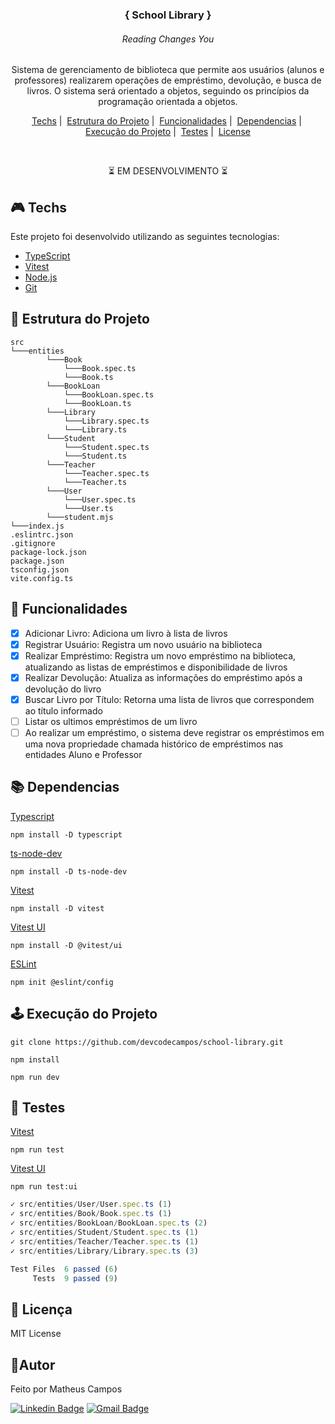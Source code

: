 <h3 align="center">{ School Library }</h1>
<h6 align="center"> Reading Changes You</h5>

<p align="center">Sistema de gerenciamento de biblioteca que permite aos usuários (alunos e professores) realizarem operações de empréstimo, devolução, e busca de livros. O sistema será orientado a objetos, seguindo os princípios da programação orientada a objetos.</p>
<p align="center">
  <a href="#techs">Techs</a>&nbsp;|&nbsp;
  <a href="#estrutura">Estrutura do Projeto</a>&nbsp;|&nbsp;
  <a href="#funcionalidades">Funcionalidades</a>&nbsp;|&nbsp;
  <a href="#dependencias">Dependencias</a>&nbsp;|&nbsp;
  <a href="#execucao">Execução do Projeto</a>&nbsp;|&nbsp;
  <a href="#testes">Testes</a>&nbsp;|&nbsp;
  <a href="#license">License</a>
</p>
<br>

<p align="center">
⏳ EM DESENVOLVIMENTO ⏳
</p>

## 🎮 Techs <a name="techs"></a>
Este projeto foi desenvolvido utilizando as seguintes tecnologias:
- [TypeScript](https://www.typescriptlang.org/)
- [Vitest](https://vitest.dev/)
- [Node.js](https://nodejs.org/pt-br)
- [Git](https://git-scm.com/)

## 🧱 Estrutura do Projeto <a name="estrutura"></a>
  ```
  src      
  └───entities
          └───Book
              └───Book.spec.ts
              └───Book.ts
          └───BookLoan
              └───BookLoan.spec.ts
              └───BookLoan.ts
          └───Library
              └───Library.spec.ts
              └───Library.ts         
          └───Student
              └───Student.spec.ts
              └───Student.ts
          └───Teacher
              └───Teacher.spec.ts
              └───Teacher.ts
          └───User
              └───User.spec.ts
              └───User.ts
          └───student.mjs
  └───index.js
  .eslintrc.json
  .gitignore
  package-lock.json
  package.json
  tsconfig.json
  vite.config.ts
  ```

## 🚩 Funcionalidades <a name="funcionalidades"></a>

- [X] Adicionar Livro: Adiciona um livro à lista de livros
- [X] Registrar Usuário: Registra um novo usuário na biblioteca
- [X] Realizar Empréstimo: Registra um novo empréstimo na biblioteca, atualizando as listas de empréstimos e disponibilidade de livros
- [X] Realizar Devolução: Atualiza as informações do empréstimo após a devolução do livro
- [X] Buscar Livro por Título: Retorna uma lista de livros que correspondem ao título informado
- [ ] Listar os ultimos empréstimos de um livro
- [ ] Ao realizar um empréstimo, o sistema deve registrar os empréstimos em uma nova propriedade chamada histórico de empréstimos nas entidades Aluno e Professor

## 📚 Dependencias <a name="dependencias"></a>
  [Typescript](https://www.typescriptlang.org/download)
   ```
  npm install -D typescript
   ```
  [ts-node-dev](https://www.npmjs.com/package/ts-node-dev)
   ```
  npm install -D ts-node-dev
   ```
  [Vitest](https://vitest.dev/guide/)
   ```
  npm install -D vitest
   ```
  [Vitest UI](https://vitest.dev/guide/ui.html)
   ```
  npm install -D @vitest/ui
   ```
  [ESLint](https://eslint.org/docs/latest/use/getting-started)
   ```
  npm init @eslint/config
   ```

## 🕹️ Execução do Projeto <a name="execucao"></a>
   ``` 
   git clone https://github.com/devcodecampos/school-library.git

   npm install

   npm run dev
   ```

## 🧪 Testes <a name="testes"></a>
  [Vitest](https://vitest.dev/guide/)
   ``` 
   npm run test
   ```
  [Vitest UI](https://vitest.dev/guide/ui.html)
   ```
  npm run test:ui
   ```
   ```ts
   ✓ src/entities/User/User.spec.ts (1)
   ✓ src/entities/Book/Book.spec.ts (1)
   ✓ src/entities/BookLoan/BookLoan.spec.ts (2)
   ✓ src/entities/Student/Student.spec.ts (1)
   ✓ src/entities/Teacher/Teacher.spec.ts (1)
   ✓ src/entities/Library/Library.spec.ts (3)

   Test Files  6 passed (6)
        Tests  9 passed (9)
   ```
## 📝 Licença <a name="license"></a>
MIT License

## 🤖Autor 
Feito por Matheus Campos

[![Linkedin Badge](https://img.shields.io/badge/-devcodecampos-blue?style=flat-square&logo=Linkedin&logoColor=white&link=https://www.linkedin.com/in/devcodecampos/)](https://www.linkedin.com/in/devcodecampos/) 
[![Gmail Badge](https://img.shields.io/badge/-devcodecampos-c14438?style=flat-square&logo=Gmail&logoColor=white&link=mailto:devcodecampos@gmail.com)](mailto:devcodecampos@gmail.com)
